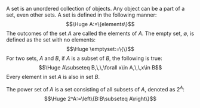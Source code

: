 A set is an unordered collection of objects. Any object can be a part of a set, even other sets. A set is defined in the following manner:
$$\Huge A:=\{elements\}$$
The outcomes of the set $A$ are called the elements of $A$. The empty set, $\emptyset$, is defined as the set with no elements:
$$\Huge \emptyset:=\{\}$$
For two sets, $A$ and $B$, if $A$ is a subset of $B$, the following is true:
$$\Huge A\subseteq B,\,\,\forall x\in A,\,\,x\in B$$
Every element in set $A$ is also in set $B$.

The power set of $A$ is a set consisting of all subsets of $A$, denoted as $2^A$:
$$\Huge 2^A:=\left\{B:B\subseteq A\right\}$$
